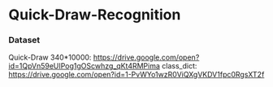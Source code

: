 # Quick-Draw-Recognition

### Dataset
Quick-Draw 340*10000:
https://drive.google.com/open?id=1QpVn59eUIPog1gOScwhzg_qKt4RMPima
class_dict:
https://drive.google.com/open?id=1-PvWYo1wzR0ViQXgVKDV1fpc0RgsXT2f
